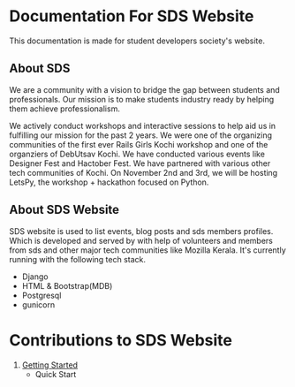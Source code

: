 # Documentation For SDS Website

This documentation is made for student developers society's website.

## About SDS

We are a community with a vision to bridge the gap between students and professionals. Our mission is to make students industry ready by helping them achieve professionalism.

We actively conduct workshops and interactive sessions to help aid us in fulfilling our mission for the past 2 years. We were one of the organizing communities of the first ever Rails Girls Kochi workshop and one of the organziers of DebUtsav Kochi. We have conducted various events like Designer Fest and Hactober Fest. We have partnered with various other tech communities of Kochi. On November 2nd and 3rd, we will be hosting LetsPy, the workshop + hackathon focused on Python.

## About SDS Website

SDS website  is used to list events, blog posts and sds members profiles. Which is developed and served by with help of volunteers and members from sds and other major tech communities like Mozilla Kerala. It's currently running with the following tech stack.

- Django
- HTML & Bootstrap(MDB)
- Postgresql
- gunicorn

# Contributions to SDS Website

1. [Getting Started](./getting-started.md) 
    * Quick Start
